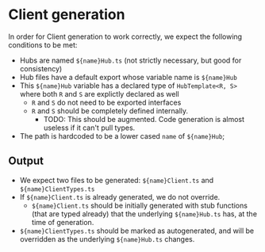 # Client generation
In order for Client generation to work correctly, we expect the following conditions to be met:

- Hubs are named `${name}Hub.ts` (not strictly necessary, but good for consistency)
- Hub files have a default export whose variable name is `${name}Hub`
- This `${name}Hub` variable has a declared type of `HubTemplate<R, S>` where both `R` and `S` are explictly declared as well
  - `R` and `S` do not need to be exported interfaces
  - `R` and `S` should be completely defined internally.
    - TODO: This should be augmented. Code generation is almost useless if it can't pull types.
- The path is hardcoded to be a lower cased `name` of `${name}Hub`;

## Output
- We expect two files to be generated: `${name}Client.ts` and `${name}ClientTypes.ts`
- If `${name}Client.ts` is already generated, we do not override.
  - `${name}Client.ts` should be initially generated with stub functions (that are typed already) that the underlying `${name}Hub.ts` has, at the time of generation.
- `${name}ClientTypes.ts` should be marked as autogenerated, and will be overridden as the underlying `${name}Hub.ts` changes.
